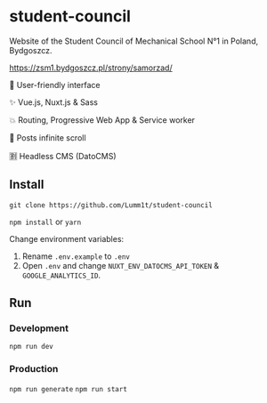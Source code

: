 # student-council

Website of the Student Council of Mechanical School N°1 in Poland, Bydgoszcz.

https://zsm1.bydgoszcz.pl/strony/samorzad/

:sparkling_heart: User-friendly interface

:sparkles: Vue.js, Nuxt.js & Sass

:collision: Routing, Progressive Web App & Service worker

:arrows_counterclockwise: Posts infinite scroll

:u5272: Headless CMS (DatoCMS)

## Install

`git clone https://github.com/Lumm1t/student-council`

`npm install` or `yarn`

Change environment variables:

1. Rename `.env.example` to `.env`
2. Open `.env` and change `NUXT_ENV_DATOCMS_API_TOKEN` & `GOOGLE_ANALYTICS_ID`.

## Run

### Development

`npm run dev`

### Production

`npm run generate`
`npm run start`
